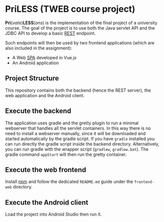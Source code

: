 # PriLESS (TWEB course project)
**Pri**(*vate*)**LESS**(*ons*) is the implementation of the final project of a
university course. The goal of the project is to use both the Java servlet API
and the JDBC API to develop a basic
[REST](https://en.wikipedia.org/wiki/Representational_state_transfer) endpoint. 

Such endpoints will then be used by two frontend applications (which are also included in the assignment): 

* A Web [SPA](https://en.wikipedia.org/wiki/Single-page_application) developed in Vue.js
* An Android application

## Project Structure
This repository contains both the backend (hence the REST server), the web
application and the Android client. 

## Execute the backend
The application uses gradle and the gretty plugin to run a minimal webserver
that handles all the servlet containers. In this way there is no need to install
a webserver manually, since it will be downloaded and started automatically by
the gradle script. If you have `gradle` installed you can run directly the
gradle script inside the backend directory. Alternatively, you can run gradle
with the wrapper script (`gradlew`, `gradlew.bat`). The gradle command
`appStart` will then run the gretty container.

## Execute the web frontend
Install [npm](https://github.com/npm/npm) and follow the dedicated `README.md`
guide under the `frontend-web` directory. 

## Execute the Android client
Load the project into Android Studio then run it.
